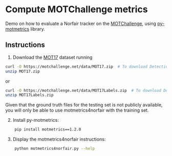 # Compute MOTChallenge metrics
Demo on how to evaluate a Norfair tracker on the [MOTChallenge](https://motchallenge.net), using [py-motmetrics](https://github.com/cheind/py-motmetrics) library.

## Instructions

1. Download the [MOT17](https://motchallenge.net/data/MOT17/) dataset running

```bash
curl -O https://motchallenge.net/data/MOT17.zip  # To download Detections + Ground Truth + Images (5.5GB)  
unzip MOT17.zip
 ``` 
or

```bash
curl -O https://motchallenge.net/data/MOT17Labels.zip  # To download Detections + Ground Truth (9.7 MB)  
unzip MOT17Labels.zip
``` 

Given that the ground truth files for the testing set is not publicly available, you will only be able to use motmetrics4norfair with the training set.

2. Install py-motmetrics:
```bash
    pip install motmetrics==1.2.0
``` 
3. Display the motmetrics4norfair instructions: 
```bash
    python motmetrics4norfair.py --help 
``` 